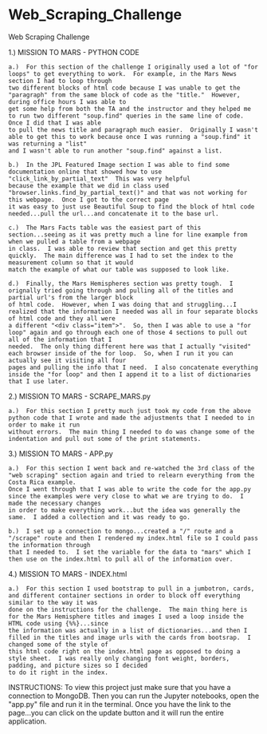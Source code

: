 # Web_Scraping_Challenge
Web Scraping Challenge

1.)  MISSION TO MARS - PYTHON CODE

	a.)  For this section of the challenge I originally used a lot of "for loops" to get everything to work.  For example, in the Mars News section I had to loop through 
	two different blocks of html code because I was unable to get the "paragraph" from the same block of code as the "title."  However, during office hours I was able to
	get some help from both the TA and the instructor and they helped me to run two different "soup.find" queries in the same line of code.  Once I did that I was able
	to pull the news title and paragraph much easier.  Originally I wasn't able to get this to work because once I was running a "soup.find" it was returning a "list"
	and I wasn't able to run another "soup.find" against a list.

	b.)  In the JPL Featured Image section I was able to find some documentation online that showed how to use "click_link_by_partial_text"  This was very helpful
	because the example that we did in class used "browser.links.find_by_partial_text()" and that was not working for this webpage.  Once I got to the correct page
	it was easy to just use Beautiful Soup to find the block of html code needed...pull the url...and concatenate it to the base url.

	c.)  The Mars Facts table was the easiest part of this section...seeing as it was pretty much a line for line example from when we pulled a table from a webpage
	in class.  I was able to review that section and get this pretty quickly.  The main difference was I had to set the index to the measurement column so that it would
	match the example of what our table was supposed to look like.

	d.)  Finally, the Mars Hemispheres section was pretty tough.  I orignally tried going through and pulling all of the titles and partial url's from the larger block
	of html code.  However, when I was doing that and struggling...I realized that the information I needed was all in four separate blocks of html code and they all were
	a different "<div class="item">".  So, then I was able to use a "for loop" again and go through each one of those 4 sections to pull out all of the information that I
	needed.  The only thing different here was that I actually "visited" each browser inside of the for loop.  So, when I run it you can actually see it visiting all four 
	pages and pulling the info that I need.  I also concatenate everything inside the "for loop" and then I append it to a list of dictionaries that I use later.


2.)  MISSION TO MARS - SCRAPE_MARS.py

	a.)  For this section I pretty much just took my code from the above python code that I wrote and made the adjustments that I needed to in order to make it run 
	without errors.  The main thing I needed to do was change some of the indentation and pull out some of the print statements.


3.)  MISSION TO MARS - APP.py

	a.)  For this section I went back and re-watched the 3rd class of the "web scraping" section again and tried to relearn everything from the Costa Rica example.  
	Once I went through that I was able to write the code for the app.py since the examples were very close to what we are trying to do.  I made the necessary changes
	in order to make everything work...but the idea was generally the same.  I added a collection and it was ready to go. 

	b.)  I set up a connection to mongo...created a "/" route and a "/scrape" route and then I rendered my index.html file so I could pass the information through 
	that I needed to.  I set the variable for the data to "mars" which I then use on the index.html to pull all of the information over.


4.)  MISSION TO MARS - INDEX.html

	a.)  For this section I used bootstrap to pull in a jumbotron, cards, and different container sections in order to block off everything similar to the way it was 
	done on the instructions for the challenge.  The main thing here is for the Mars Hemisphere titles and images I used a loop inside the HTML code using {%%}...since
	the information was actually in a list of dictionaries...and then I filled in the titles and image urls with the cards from bootsrap.  I changed some of the style of
	this html code right on the index.html page as opposed to doing a style sheet.  I was really only changing font weight, borders, padding, and picture sizes so I decided
	to do it right in the index.  

INSTRUCTIONS:  To view this project just make sure that you have a connection to MongoDB.  Then you can run the Jupyter notebooks, open the "app.py" file and run it in the terminal.
Once you have the link to the page...you can click on the update button and it will run the entire application.


